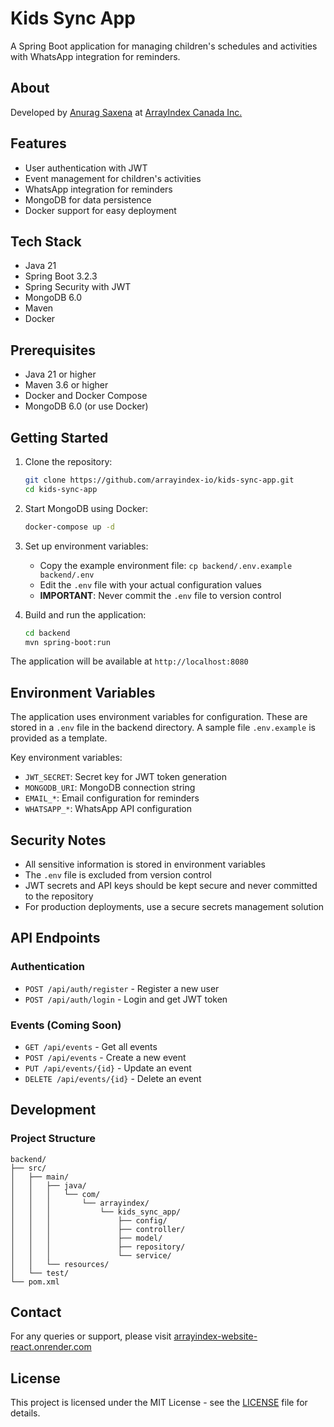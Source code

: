 # Kids Sync App

A Spring Boot application for managing children's schedules and activities with WhatsApp integration for reminders.

## About

Developed by [Anurag Saxena](https://arrayindex-website-react.onrender.com/) at [ArrayIndex Canada Inc.](https://arrayindex-website-react.onrender.com/)

## Features

- User authentication with JWT
- Event management for children's activities
- WhatsApp integration for reminders
- MongoDB for data persistence
- Docker support for easy deployment

## Tech Stack

- Java 21
- Spring Boot 3.2.3
- Spring Security with JWT
- MongoDB 6.0
- Maven
- Docker

## Prerequisites

- Java 21 or higher
- Maven 3.6 or higher
- Docker and Docker Compose
- MongoDB 6.0 (or use Docker)

## Getting Started

1. Clone the repository:
   ```bash
   git clone https://github.com/arrayindex-io/kids-sync-app.git
   cd kids-sync-app
   ```

2. Start MongoDB using Docker:
   ```bash
   docker-compose up -d
   ```

3. Set up environment variables:
   - Copy the example environment file: `cp backend/.env.example backend/.env`
   - Edit the `.env` file with your actual configuration values
   - **IMPORTANT**: Never commit the `.env` file to version control

4. Build and run the application:
   ```bash
   cd backend
   mvn spring-boot:run
   ```

The application will be available at `http://localhost:8080`

## Environment Variables

The application uses environment variables for configuration. These are stored in a `.env` file in the backend directory. A sample file `.env.example` is provided as a template.

Key environment variables:
- `JWT_SECRET`: Secret key for JWT token generation
- `MONGODB_URI`: MongoDB connection string
- `EMAIL_*`: Email configuration for reminders
- `WHATSAPP_*`: WhatsApp API configuration

## Security Notes

- All sensitive information is stored in environment variables
- The `.env` file is excluded from version control
- JWT secrets and API keys should be kept secure and never committed to the repository
- For production deployments, use a secure secrets management solution

## API Endpoints

### Authentication
- `POST /api/auth/register` - Register a new user
- `POST /api/auth/login` - Login and get JWT token

### Events (Coming Soon)
- `GET /api/events` - Get all events
- `POST /api/events` - Create a new event
- `PUT /api/events/{id}` - Update an event
- `DELETE /api/events/{id}` - Delete an event

## Development

### Project Structure
```
backend/
├── src/
│   ├── main/
│   │   ├── java/
│   │   │   └── com/
│   │   │       └── arrayindex/
│   │   │           └── kids_sync_app/
│   │   │               ├── config/
│   │   │               ├── controller/
│   │   │               ├── model/
│   │   │               ├── repository/
│   │   │               └── service/
│   │   └── resources/
│   └── test/
└── pom.xml
```

## Contact

For any queries or support, please visit [arrayindex-website-react.onrender.com](https://arrayindex-website-react.onrender.com/)

## License

This project is licensed under the MIT License - see the [LICENSE](LICENSE) file for details. 